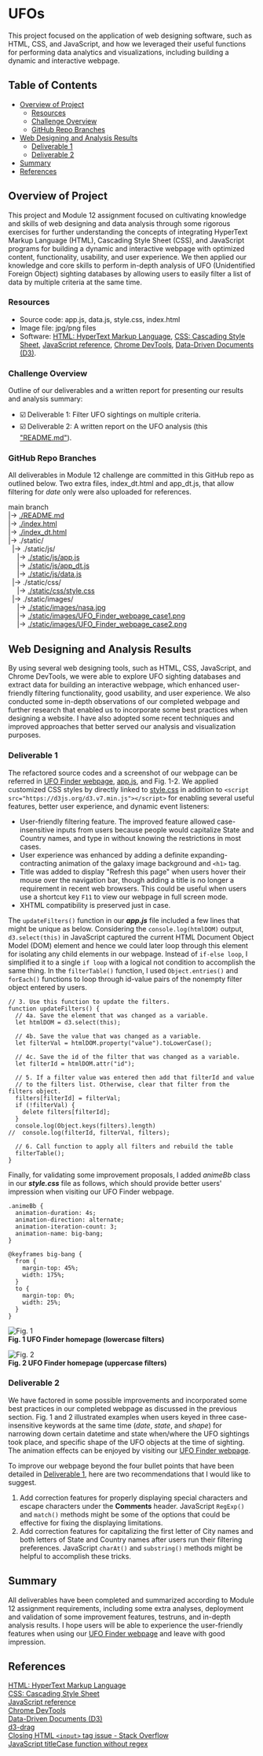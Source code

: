 # UFOs
This project focused on the application of web designing software, such as HTML, CSS, and JavaScript, and how we leveraged their useful functions for performing data analytics and visualizations, including building a dynamic and interactive webpage.

## Table of Contents
- [Overview of Project](#overview-of-project)
  - [Resources](#resources)
  - [Challenge Overview](#challenge-overview)
  - [GitHub Repo Branches](#github-repo-branches)
- [Web Designing and Analysis Results](#web-designing-and-analysis-results)
  - [Deliverable 1](#deliverable-1)
  - [Deliverable 2](#deliverable-2)
- [Summary](#summary)
- [References](#references)

## Overview of Project
This project and Module 12 assignment focused on cultivating knowledge and skills of web designing and data analysis through some rigorous exercises for further understanding the concepts of integrating HyperText Markup Language (HTML), Cascading Style Sheet (CSS), and JavaScript programs for building a dynamic and interactive webpage with optimized content, functionality, usability, and user experience. We then applied our knowledge and core skills to perform in-depth analysis of UFO (Unidentified Foreign Object) sighting databases by allowing users to easily filter a list of data by multiple criteria at the same time.

### Resources
- Source code: app.js, data.js, style.css, index.html
- Image file: jpg/png files
- Software: [HTML: HyperText Markup Language](https://developer.mozilla.org/en-US/docs/Web/HTML), [CSS: Cascading Style Sheet](https://developer.mozilla.org/en-US/docs/Web/CSS), [JavaScript reference](https://developer.mozilla.org/en-US/docs/Web/JavaScript/Reference), [Chrome DevTools](https://developer.chrome.com/docs/devtools/overview/), [Data-Driven Documents (D3)](https://d3js.org/).

### Challenge Overview
Outline of our deliverables and a written report for presenting our results and analysis summary:

- ☑️ Deliverable 1: Filter UFO sightings on multiple criteria.
- ☑️ Deliverable 2: A written report on the UFO analysis (this ["README.md"](./README.md)).

### GitHub Repo Branches
All deliverables in Module 12 challenge are committed in this GitHub repo as outlined below. Two extra files, index_dt.html and app_dt.js, that allow filtering for *date* only were also uploaded for references.  

main branch  
|&rarr; [./README.md](./README.md)  
|&rarr; [./index.html](./index.html)  
|&rarr; [./index_dt.html](./index_dt.html)  
|&rarr; ./static/  
  &nbsp; |&rarr; ./static/js/  
    &emsp; |&rarr; [./static/js/app.js](./static/js/app.js)  
    &emsp; |&rarr; [./static/js/app_dt.js](./static/js/app_dt.js)  
    &emsp; |&rarr; [./static/js/data.js](./static/js/data.js)  
  &nbsp; |&rarr; ./static/css/  
    &emsp; |&rarr; [./static/css/style.css](./static/css/style.css)  
  &nbsp; |&rarr; ./static/images/  
    &emsp; |&rarr; [./static/images/nasa.jpg](./static/images/nasa.jpg)  
    &emsp; |&rarr; [./static/images/UFO_Finder_webpage_case1.png](./static/images/UFO_Finder_webpage_case1.png)  
    &emsp; |&rarr; [./static/images/UFO_Finder_webpage_case2.png](./static/images/UFO_Finder_webpage_case2.png)  

## Web Designing and Analysis Results
By using several web designing tools, such as HTML, CSS, JavaScript, and Chrome DevTools, we were able to explore UFO sighting databases and extract data for building an interactive webpage, which enhanced user-friendly filtering functionality, good usability, and user experience. We also conducted some in-depth observations of our completed webpage and further research that enabled us to incorporate some best practices when designing a website. I have also adopted some recent techniques and improved approaches that better served our analysis and visualization purposes.

### Deliverable 1
The refactored source codes and a screenshot of our webpage can be referred in [UFO Finder webpage](./index.html), [app.js](./static/js/app.js), and Fig. 1-2. We applied customized CSS styles by directly linked to [style.css](./static/css/style.css) in addition to `<script src="https://d3js.org/d3.v7.min.js"></script>` for enabling several useful features, better user experience, and dynamic event listeners:

- User-friendly filtering feature. The improved feature allowed case-insensitive inputs from users because people would capitalize State and Country names, and type in without knowing the restrictions in most cases.
- User experience was enhanced by adding a definite expanding-contracting animation of the galaxy image background and `<h1>` tag.
- Title was added to display "Refresh this page" when users hover their mouse over the navigation bar, though adding a title is no longer a requirement in recent web browsers. This could be useful when users use a shortcut key `F11` to view our webpage in full screen mode.
- XHTML compatibility is preserved just in case.

The `updateFilters()` function in our ***app.js*** file included a few lines that might be unique as below. Considering the `console.log(htmlDOM)` output, `d3.select(this)` in JavaScript captured the current HTML Document Object Model (DOM) element and hence we could later loop through this element for isolating any child elements in our webpage. Instead of `if-else loop`, I simplified it to a single `if loop` with a logical not condition to accomplish the same thing. In the `filterTable()` function, I used `Object.entries()` and `forEach()` functions to loop through id-value pairs of the nonempty filter object entered by users.

```
// 3. Use this function to update the filters.
function updateFilters() {
  // 4a. Save the element that was changed as a variable.
  let htmlDOM = d3.select(this);

  // 4b. Save the value that was changed as a variable.
  let filterVal = htmlDOM.property("value").toLowerCase();

  // 4c. Save the id of the filter that was changed as a variable.
  let filterId = htmlDOM.attr("id");

  // 5. If a filter value was entered then add that filterId and value
  // to the filters list. Otherwise, clear that filter from the filters object.
  filters[filterId] = filterVal;
  if (!filterVal) {
    delete filters[filterId];
  }
  console.log(Object.keys(filters).length)
//  console.log(filterId, filterVal, filters);

  // 6. Call function to apply all filters and rebuild the table
  filterTable();
}
```

Finally, for validating some improvement proposals, I added *animeBb* class in our ***style.css*** file as follows, which should provide better users' impression when visiting our UFO Finder webpage.

```
.animeBb {
  animation-duration: 4s;
  animation-direction: alternate;
  animation-iteration-count: 3;
  animation-name: big-bang;
}

@keyframes big-bang {
  from {
    margin-top: 45%;
    width: 175%;
  }
  to {
    margin-top: 0%;
    width: 25%;
  }
}
```

![Fig. 1](./static/images/UFO_Finder_webpage_case1.png 'Fig. 1 UFO Finder homepage (lowercase filters)')\
**Fig. 1 UFO Finder homepage (lowercase filters)**

![Fig. 2](./static/images/UFO_Finder_webpage_case2.png 'Fig. 2 UFO Finder homepage (uppercase filters)')\
**Fig. 2 UFO Finder homepage (uppercase filters)**

### Deliverable 2
We have factored in some possible improvements and incorporated some best practices in our completed webpage as discussed in the previous section. Fig. 1 and 2 illustrated examples when users keyed in three case-insensitive keywords at the same time (*date*, *state*, and *shape*) for narrowing down certain datetime and state when/where the UFO sightings took place, and specific shape of the UFO objects at the time of sighting. The animation effects can be enjoyed by visiting our <a href="./index.html" target="_blank">UFO Finder webpage</a>.

To improve our webpage beyond the four bullet points that have been detailed in [Deliverable 1](#deliverable-1), here are two recommendations that I would like to suggest.

1. Add correction features for properly displaying special characters and escape characters under the **Comments** header. JavaScript `RegExp()` and `match()` methods might be some of the options that could be effective for fixing the displaying limitations.
2. Add correction features for capitalizing the first letter of City names and both letters of State and Country names after users run their filtering preferences. JavaScript `charAt()` and `substring()` methods might be helpful to accomplish these tricks.

## Summary
All deliverables have been completed and summarized according to Module 12 assignment requirements, including some extra analyses, deployment and validation of some improvement features, testruns, and in-depth analysis results. I hope users will be able to experience the user-friendly features when using our <a href="./index.html" target="_blank">UFO Finder webpage</a> and leave with good impression.

## References
[HTML: HyperText Markup Language](https://developer.mozilla.org/en-US/docs/Web/HTML)\
[CSS: Cascading Style Sheet](https://developer.mozilla.org/en-US/docs/Web/CSS)\
[JavaScript reference](https://developer.mozilla.org/en-US/docs/Web/JavaScript/Reference)\
[Chrome DevTools](https://developer.chrome.com/docs/devtools/overview/)\
[Data-Driven Documents (D3)](https://d3js.org/)\
[d3-drag](https://github.com/d3/d3-drag/blob/main/README.md#drag_on)\
[Closing HTML `<input>` tag issue - Stack Overflow](https://stackoverflow.com/questions/13232121/closing-html-input-tag-issue)\
[JavaScript titleCase function without regex](https://stackoverflow.com/questions/33766968/javascript-titlecase-function-without-regex)
